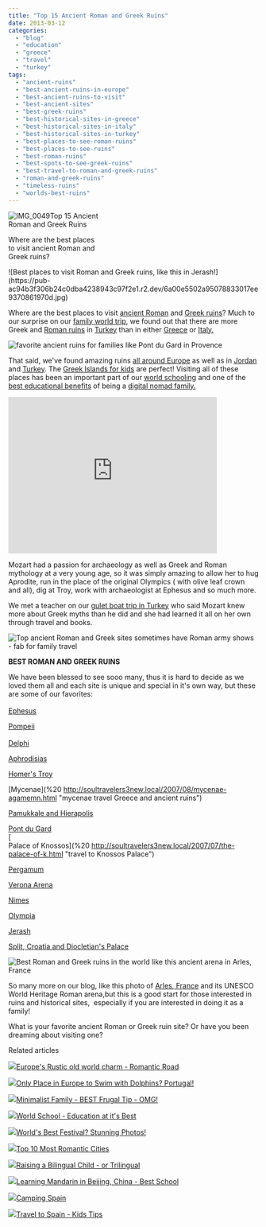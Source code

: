 ```yaml
---
title: "Top 15 Ancient Roman and Greek Ruins"
date: 2013-03-12
categories: 
  - "blog"
  - "education"
  - "greece"
  - "travel"
  - "turkey"
tags: 
  - "ancient-ruins"
  - "best-ancient-ruins-in-europe"
  - "best-ancient-ruins-to-visit"
  - "best-ancient-sites"
  - "best-greek-ruins"
  - "best-historical-sites-in-greece"
  - "best-historical-sites-in-italy"
  - "best-historical-sites-in-turkey"
  - "best-places-to-see-roman-ruins"
  - "best-places-to-see-ruins"
  - "best-roman-ruins"
  - "best-spots-to-see-greek-ruins"
  - "best-travel-to-roman-and-greek-ruins"
  - "roman-and-greek-ruins"
  - "timeless-ruins"
  - "worlds-best-ruins"
---
```


![IMG_0049](https://pub-ac94b3f306b24c0dba4238943c97f2e1.r2.dev/6a00e5502a95078833017ee93706f3970d.jpg)Top 15 Ancient  
Roman and Greek Ruins  
  
Where are the best places  
to visit ancient Roman and  
Greek ruins?

<!--more--> ![Best places to visit Roman and Greek ruins, like this in Jerash!](https://pub-ac94b3f306b24c0dba4238943c97f2e1.r2.dev/6a00e5502a95078833017ee9370861970d.jpg)  
  
Where are the best places to visit [ancient Roman](http://soultravelers3new.local/2007/05/colosseum-forum.html "ancient roman ruins - travel colosseum and forum") and [Greek ruins](http://soultravelers3new.local/2007/07/rhode-city-old.html#more "Greek ruins travel")? Much to our surprise on our [family world trip](http://soultravelers3new.local/2012/12/around-the-world-family-travel.html "family world trip"), we found out that there are more Greek and [Roman ruins](http://soultravelers3new.local/2006/10/roman-holiday-i.html "roman ruins kid travel") in [Turkey](http://soultravelers3new.local/turkey/ "travel to Turkey") than in either [Greece](http://soultravelers3new.local/greece/ "Greece travel ") or [Italy.](http://soultravelers3new.local/italy/ "travel to Italy information")  
  
![favorite ancient ruins for families like Pont du Gard in Provence](https://pub-ac94b3f306b24c0dba4238943c97f2e1.r2.dev/6a00e5502a95078833017ee937b341970d.jpg)  
  
  
That said, we've found amazing ruins [all around Europe](http://soultravelers3new.local/2012/02/5-best-european-family-vacations.html "best European vacations") as well as in [Jordan](http://soultravelers3new.local/2011/06/family-vacation-petra-wow-.html "visiting Petra") and [Turkey](http://soultravelers3new.local/2007/07/frescoes-underg.html#more "visiting Turkey"). The [Greek Islands for kids](%20http://soultravelers3new.local/2012/04/greek-islands-with-kids-santorini-first.html "Greek islands for kids") are perfect! Visiting all of these places has been an important part of our [world schooling](http://soultravelers3new.local/2013/01/world-school-education-at-its-best-.html "world school - best education unschool") and one of the [best educational benefits](http://soultravelers3new.local/2012/04/the-benefits-of-educational-travel-for-kids.html "best educational benefits of travel ") of being a [digital nomad family.](http://soultravelers3new.local/2009/04/how-to-travel-the-world-as-a-digital-nomad-family.html "digital nomad family")  
  
  

<iframe frameborder="0" height="315" src="http://www.youtube.com/embed/L1AspeNfcGE?rel=0" width="420"></iframe>

  
  
Mozart had a passion for archaeology as well as Greek and Roman mythology at a very young age, so it was simply amazing to allow her to hug Aprodite, run in the place of the original Olympics ( with olive leaf crown and all), dig at Troy, work with archaeologist at Ephesus and so much more.  
  
We met a teacher on our [gulet boat trip in Turkey](http://soultravelers3new.local/2007/07/sailing-away.html "gulet boat trip Turkey") who said Mozart knew more about Greek myths than he did and she had learned it all on her own through travel and books.  
  
![Top ancient Roman and Greek sites sometimes have Roman army shows - fab for family travel](https://pub-ac94b3f306b24c0dba4238943c97f2e1.r2.dev/6a00e5502a95078833017ee93979f7970d.jpg)  
  
  
**BEST ROMAN AND GREEK RUINS**  
  
We have been blessed to see sooo many, thus it is hard to decide as we loved them all and each site is unique and special in it's own way, but these are some of our favorites:  
[  
Ephesus](http://soultravelers3new.local/2007/07/ephesus-stellar.html "Ephesus travel best ruins")  
  
[Pompeii](http://soultravelers3new.local/2008/04/pompeiiburied-a.html "Pompeii travel for families")  
[  
Delphi](http://soultravelers3new.local/2007/08/delphi.html "delphi travel")  
  
[Aphrodisias](%20http://soultravelers3new.local/2007/08/hugging-aphrodi.html "aphrodisias, turkey greek ruins ")  
  
[Homer's Troy](%20http://soultravelers3new.local/2007/07/homers-troy.html "visiting homer's Troy")  
  
[Mycenae](%20  http://soultravelers3new.local/2007/08/mycenae-agamemn.html "mycenae travel Greece and ancient ruins")  
  
[Pamukkale and Hierapolis](http://soultravelers3new.local/2007/08/pamukkale-and-h.html "pamukkale and Hierapolis travel Turkey")  
  
[Pont du Gard](%20http://soultravelers3new.local/2010/09/swimming-canoeing-at-pont-du-gard-france-family-travel-adventures-family-friendly-camping-.html "pont du Gard travel")  
[  
Palace of Knossos](%20 http://soultravelers3new.local/2007/07/the-palace-of-k.html "travel to Knossos Palace")  
  
[Pergamum](http://soultravelers3new.local/2007/07/ancient-pergamu.html "Pergamum")  
  
[Verona Arena](http://soultravelers3new.local/2012/10/italy-dont-miss-romantic-verona-and-the-opera-.html "verona arena opera")  
  
[Nimes](%20http://soultravelers3new.local/2010/08/beautiful-photo-of-nimes-france-.html "Nimes, France travel")  
  
[Olympia](%20http://soultravelers3new.local/2007/08/olympia.html "Olympia, Greece travel for kids and olympics")  
  
[Jerash](http://soultravelers3new.local/2011/09/learning-vacations-educational-trips-that-teach-kids.html "Jerash travel jordan roman ruins")  
  
[Split, Croatia and Diocletian's Palace](http://soultravelers3new.local/2007/09/split-diocletia.html "croatia travel split and diocletian's palace")  
  
![Best Roman and Greek ruins in the world like this ancient arena in Arles, France](https://pub-ac94b3f306b24c0dba4238943c97f2e1.r2.dev/6a00e5502a95078833017ee9392eab970d.jpg)  
  
So many more on our blog, like this photo of [Arles, France](http://soultravelers3new.local/2012/04/arles-france-vacation.html "Arles, France travel") and its UNESCO World Heritage Roman arena,but this is a good start for those interested in ruins and historical sites,  especially if you are interested in doing it as a family!  
  
What is your favorite ancient Roman or Greek ruin site? Or have you been dreaming about visiting one?  
  

Related articles

[![](http://i.zemanta.com/147221099_80_80.jpg)](http://soultravelers3new.local/2013/02/europes-rustic-old-world-charm-romantic-road.html)[Europe's Rustic old world charm - Romantic Road](http://soultravelers3new.local/2013/02/europes-rustic-old-world-charm-romantic-road.html)

[![](http://i.zemanta.com/143144879_80_80.jpg)](http://soultravelers3new.local/2013/02/only-place-in-europe-to-swim-with-dolphins-portugal.html)[Only Place in Europe to Swim with Dolphins? Portugal!](http://soultravelers3new.local/2013/02/only-place-in-europe-to-swim-with-dolphins-portugal.html)

[![](http://i.zemanta.com/148118983_80_80.jpg)](http://soultravelers3new.local/2013/02/minimalist-family-frugal-tip-omg.html)[Minimalist Family - BEST Frugal Tip - OMG!](http://soultravelers3new.local/2013/02/minimalist-family-frugal-tip-omg.html)

[![](http://i.zemanta.com/138225478_80_80.jpg)](http://soultravelers3new.local/2013/01/world-school-education-at-its-best-.html)[World School - Education at it's Best](http://soultravelers3new.local/2013/01/world-school-education-at-its-best-.html)

[![](http://i.zemanta.com/148453097_80_80.jpg)](http://soultravelers3new.local/2013/02/worlds-best-festival-.html)[World's Best Festival? Stunning Photos!](http://soultravelers3new.local/2013/02/worlds-best-festival-.html)

[![](http://i.zemanta.com/145325476_80_80.jpg)](http://soultravelers3new.local/2013/02/top-10-most-romantic-cities-.html)[Top 10 Most Romantic Cities](http://soultravelers3new.local/2013/02/top-10-most-romantic-cities-.html)

[![](http://i.zemanta.com/137126168_80_80.jpg)](http://soultravelers3new.local/2013/01/raising-a-bilingual-child-or-trilingual.html)[Raising a Bilingual Child - or Trilingual](http://soultravelers3new.local/2013/01/raising-a-bilingual-child-or-trilingual.html)

[![](http://i.zemanta.com/141410675_80_80.jpg)](http://soultravelers3new.local/2013/01/learning-mandarin-in-beijing-china-best-school.html)[Learning Mandarin in Beijing, China - Best School](http://soultravelers3new.local/2013/01/learning-mandarin-in-beijing-china-best-school.html)

[![](http://i.zemanta.com/137403788_80_80.jpg)](http://soultravelers3new.local/2013/01/camping-spain.html)[Camping Spain](http://soultravelers3new.local/2013/01/camping-spain.html)

[![](http://i.zemanta.com/141156810_80_80.jpg)](http://soultravelers3new.local/2013/01/travel-to-spain-kids-tips.html)[Travel to Spain - Kids Tips](http://soultravelers3new.local/2013/01/travel-to-spain-kids-tips.html)
